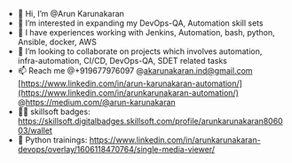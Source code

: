 - 👋 Hi, I’m @Arun Karunakaran
- 👀 I’m interested in expanding my DevOps-QA, Automation skill sets
- 🌱 I have experiences working with Jenkins, Automation, bash, python, Ansible, docker, AWS
- 💞️ I’m looking to collaborate on projects which involves automation, infra-automation, CI/CD, DevOps-QA, SDET related tasks
- 📫 Reach me @+919677976097 @akarunakaran.ind@gmail.com [https://www.linkedin.com/in/arun-karunakaran-automation/](https://www.linkedin.com/in/arunkarunakaran-automation/) @https://medium.com/@arun-karunakaran
- 👨‍🎓 skillsoft badges: https://skillsoft.digitalbadges.skillsoft.com/profile/arunkarunakaran806003/wallet
- 👨‍ Python trainings: https://www.linkedin.com/in/arunkarunakaran-devops/overlay/1606118470764/single-media-viewer/

<!---
Arun-Karunakaran/Arun-Karunakaran is a ✨ special ✨ repository because its `README.md` (this file) appears on your GitHub profile.
You can click the Preview link to take a look at your changes.
--->
